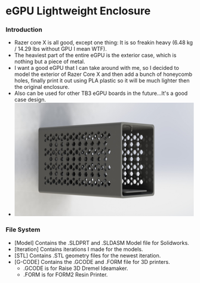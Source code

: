 # eGPU Lightweight Enclosure
### Introduction
* Razer core X is all good, except one thing: It is so freakin heavy (6.48 kg / 14.29 lbs without GPU I mean WTF).
* The heaviest part of the entire eGPU is the exterior case, which is nothing but a piece of metal.
* I want a good eGPU that I can take around with me, so I decided to model the exterior of Razer Core X and then add a bunch of honeycomb holes, finally print it out using PLA plastic so it will be much lighter then the original enclosure.
* Also can be used for other TB3 eGPU boards in the future...It's a good case design.
* <img src="./preview.JPG" alt="Preview">

### File System
* [Model] Contains the .SLDPRT and .SLDASM Model file for Solidworks.
* [Iteration] Contains iterations I made for the models.
* [STL] Contains .STL geometry files for the newest iteration.
* [G-CODE] Contains the .GCODE and .FORM file for 3D printers.
   * .GCODE is for Raise 3D Dremel Ideamaker.
   * .FORM is for FORM2 Resin Printer.
